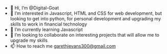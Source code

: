 - 👋 Hi, I’m @Digital-Goat
- 👀 I’m interested in Javascript, HTML and CSS for web development, but looking to get into python, for personal development and upgrading my skills to work in financial technology
- 🌱 I’m currently learning Javascript
- 💞️ I’m looking to collaborate on interesting projects that will allow me to upgrade my skills
- 📫 How to reach me garethjevans300@gmail.com

<!---
Digital-Goat/Digital-Goat is a ✨ special ✨ repository because its `README.md` (this file) appears on your GitHub profile.
You can click the Preview link to take a look at your changes.
--->
